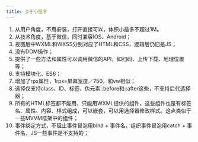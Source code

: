 ```yaml
---
title: 关于小程序
---
```


1. 从用户角度，不用安装，打开直接可以，体积小最多不超过1M。
2. 从技术角度，基于微信，同时兼容IOS、Android；
3. 视图层中WXML和WXSS分别对应了HTML和CSS，逻辑层仍旧是JS；
4. 没有DOM操作；
5. 提供了一些方法和属性可以调用微信的API，如扫码、上传下载、地理位置等；
6. 支持模块化、ES6；
7. 增加了rpx属性，1rpx=屏幕宽度／750，和vw相似；
8. 选择仅支持class、ID、标签、伪元素::before和::after这些，不支持后代选择器；
9. 所有的HTML标签都不能用，只能用WXML提供的组件，这些组件也是有标签名、属性、内容、样式组成，可以嵌套，可以用选择器修改样式。这点类似于一些MVVM框架中的组件；
10. 事件绑定方式，不阻止事件冒泡用bind + 事件名，组织事件冒泡用catch + 事件名，JS一些事件是不支持的；




